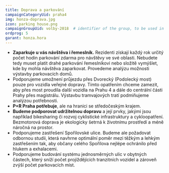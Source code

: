 ```yaml
---
title: Doprava a parkování
campaignCategoryUid: praha4
img: honza-doprava.jpg
icon: parking house.png
campaignGroupUid: volby-2018  # identifier of the group, to be used in program point
ordprog: 5
garant: honza.hora 
---
```


* **Zaparkuje u vás návštěva i řemeslník.** Rezidenti získají každý rok určitý počet hodin parkování zdarma pro návštěvy ve své oblasti. Nebudete tedy muset platit drahé parkování řemeslníkovi nebo složitě vymýšlet, kde by mohla návštěva zaparkovat. Provedeme analýzu možnosti výstavby parkovacích domů. 
* Podporujeme umožnení průjezdu přes Dvorecký (Podolecký most) pouze pro vozidla veřejné dopravy. Tímto opatřením chceme zamezit, aby přes most proudila další vozidla na Prahu 4 a dále do centrální části Prahy přes magistrálu. Výstavbu tramvajových tratí podmiňujeme analýzou potřebnosti. 
* **P+R Praha potřebuje**, ale na hranici se středočeským krajem.
* **Budeme podporovat udržitelnou dopravu** a její prvky, jakými jsou například bikesharing či rozvoj cyklistické infrastruktury a cykloopatření. Bezmotorová doprava je ekologicky šetrná k životnímu prostředí a méně náročná na prostor.
* Podporujeme zastřešení Spořilovské ulice. Budeme ale požadovat odbornou studii, která navhrne optimální poměr mezi těžkým a lehkým zastřešením tak, aby občany celého Spořilova nejlépe ochránilo před hlukem a exhalacemi.
* Podporujeme budování systému jednosměrných ulic v obytných částech, který sníží počet projíždějících tranzitních vozidel a zároveň zvýší počet parkovacích míst.



